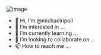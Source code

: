 ![image](https://user-images.githubusercontent.com/36219525/117514370-446ee300-af59-11eb-946c-c46255ad3129.png)


- 👋 Hi, I’m @michaelripoll
- 👀 I’m interested in ...
- 🌱 I’m currently learning ...
- 💞️ I’m looking to collaborate on ...
- 📫 How to reach me ...

<!---
michaelripoll/michaelripoll is a ✨ special ✨ repository because its `README.md` (this file) appears on your GitHub profile.
You can click the Preview link to take a look at your changes.
--->
